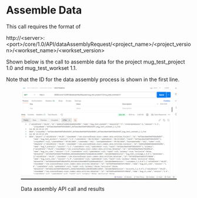 # Assemble Data

This call requires the format of

http://\<server>:\<port>/core/1.0/API/dataAssemblyRequest/\<project\_name>/\<project\_version>/\<workset\_name>/\<workset\_version>

&#x20;

Shown below is the call to assemble data for the project mug\_test\_project 1.0 and mug\_test\_workset 1.1.

&#x20;Note that the ID for the data assembly process is shown in the first line.

&#x20;

<figure><img src="../../../../../.gitbook/assets/image (12) (1) (1).png" alt=""><figcaption><p>Data assembly API call and results</p></figcaption></figure>
